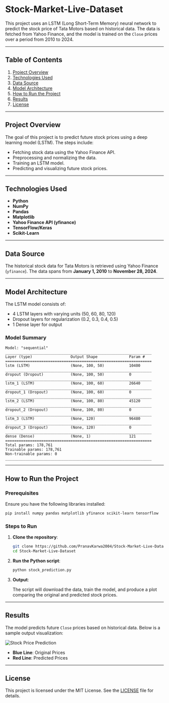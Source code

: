 # Stock-Market-Live-Dataset

This project uses an LSTM (Long Short-Term Memory) neural network to predict the stock price of Tata Motors based on historical data. The data is fetched from Yahoo Finance, and the model is trained on the `Close` prices over a period from 2010 to 2024.

---

## Table of Contents

1. [Project Overview](#project-overview)
2. [Technologies Used](#technologies-used)
3. [Data Source](#data-source)
4. [Model Architecture](#model-architecture)
5. [How to Run the Project](#how-to-run-the-project)
6. [Results](#results)
7. [License](#license)

---

## Project Overview

The goal of this project is to predict future stock prices using a deep learning model (LSTM). The steps include:

- Fetching stock data using the Yahoo Finance API.
- Preprocessing and normalizing the data.
- Training an LSTM model.
- Predicting and visualizing future stock prices.

---

## Technologies Used

- **Python**
- **NumPy**
- **Pandas**
- **Matplotlib**
- **Yahoo Finance API (yfinance)**
- **TensorFlow/Keras**
- **Scikit-Learn**

---

## Data Source

The historical stock data for Tata Motors is retrieved using Yahoo Finance (`yfinance`). The data spans from **January 1, 2010** to **November 28, 2024**.

---

## Model Architecture

The LSTM model consists of:

- 4 LSTM layers with varying units (50, 60, 80, 120)
- Dropout layers for regularization (0.2, 0.3, 0.4, 0.5)
- 1 Dense layer for output

### Model Summary

```
Model: "sequential"
_________________________________________________________________
Layer (type)                 Output Shape              Param #   
=================================================================
lstm (LSTM)                  (None, 100, 50)           10400     
_________________________________________________________________
dropout (Dropout)            (None, 100, 50)           0         
_________________________________________________________________
lstm_1 (LSTM)                (None, 100, 60)           26640     
_________________________________________________________________
dropout_1 (Dropout)          (None, 100, 60)           0         
_________________________________________________________________
lstm_2 (LSTM)                (None, 100, 80)           45120     
_________________________________________________________________
dropout_2 (Dropout)          (None, 100, 80)           0         
_________________________________________________________________
lstm_3 (LSTM)                (None, 120)               96480     
_________________________________________________________________
dropout_3 (Dropout)          (None, 120)               0         
_________________________________________________________________
dense (Dense)                (None, 1)                 121       
=================================================================
Total params: 178,761
Trainable params: 178,761
Non-trainable params: 0
_________________________________________________________________
```

---

## How to Run the Project

### Prerequisites

Ensure you have the following libraries installed:

```bash
pip install numpy pandas matplotlib yfinance scikit-learn tensorflow
```

### Steps to Run

1. **Clone the repository**:

   ```bash
   git clone https://github.com/PranavKarwa2004/Stock-Market-Live-Dataset.git
   cd Stock-Market-Live-Dataset
   ```

2. **Run the Python script**:

   ```bash
   python stock_prediction.py
   ```

3. **Output**:

   The script will download the data, train the model, and produce a plot comparing the original and predicted stock prices.

---

## Results

The model predicts future `Close` prices based on historical data. Below is a sample output visualization:

![Stock Price Prediction](assets/stock_price_prediction.png)

- **Blue Line**: Original Prices
- **Red Line**: Predicted Prices

---

## License

This project is licensed under the MIT License. See the [LICENSE](LICENSE) file for details.
